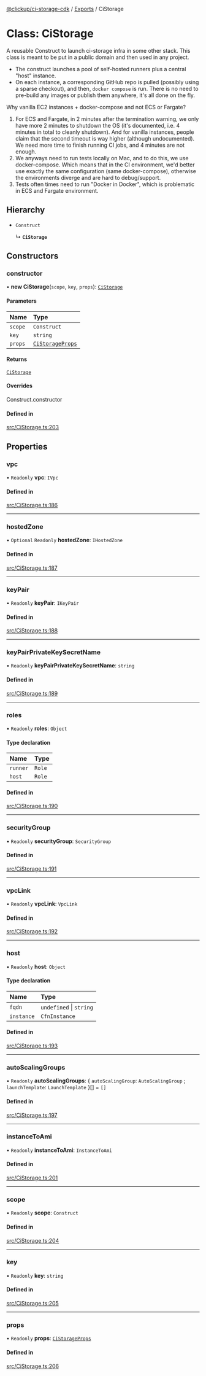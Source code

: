 [@clickup/ci-storage-cdk](../README.md) / [Exports](../modules.md) / CiStorage

# Class: CiStorage

A reusable Construct to launch ci-storage infra in some other stack. This
class is meant to be put in a public domain and then used in any project.

- The construct launches a pool of self-hosted runners plus a  central "host"
  instance.
- On each instance, a corresponding GitHub repo is pulled (possibly using a
  sparse checkout), and then, `docker compose` is run. There is no need to
  pre-build any images or publish them anywhere, it's all done on the fly.

Why vanilla EC2 instances + docker-compose and not ECS or Fargate?

1. For ECS and Fargate, in 2 minutes after the termination warning, we only
   have more 2 minutes to shutdown the OS (it's documented, i.e. 4 minutes in
   total to cleanly shutdown). And for vanilla instances, people claim that
   the second timeout is way higher (although undocumented). We need more
   time to finish running CI jobs, and 4 minutes are not enough.
2. We anyways need to run tests locally on Mac, and to do this, we use
   docker-compose. Which means that in the CI environment, we'd better use
   exactly the same configuration (same docker-compose), otherwise the
   environments diverge and are hard to debug/support.
3. Tests often times need to run "Docker in Docker", which is problematic in
   ECS and Fargate environment.

## Hierarchy

- `Construct`

  ↳ **`CiStorage`**

## Constructors

### constructor

• **new CiStorage**(`scope`, `key`, `props`): [`CiStorage`](CiStorage.md)

#### Parameters

| Name | Type |
| :------ | :------ |
| `scope` | `Construct` |
| `key` | `string` |
| `props` | [`CiStorageProps`](../interfaces/CiStorageProps.md) |

#### Returns

[`CiStorage`](CiStorage.md)

#### Overrides

Construct.constructor

#### Defined in

[src/CiStorage.ts:203](https://github.com/clickup/ci-storage-cdk/blob/master/src/CiStorage.ts#L203)

## Properties

### vpc

• `Readonly` **vpc**: `IVpc`

#### Defined in

[src/CiStorage.ts:186](https://github.com/clickup/ci-storage-cdk/blob/master/src/CiStorage.ts#L186)

___

### hostedZone

• `Optional` `Readonly` **hostedZone**: `IHostedZone`

#### Defined in

[src/CiStorage.ts:187](https://github.com/clickup/ci-storage-cdk/blob/master/src/CiStorage.ts#L187)

___

### keyPair

• `Readonly` **keyPair**: `IKeyPair`

#### Defined in

[src/CiStorage.ts:188](https://github.com/clickup/ci-storage-cdk/blob/master/src/CiStorage.ts#L188)

___

### keyPairPrivateKeySecretName

• `Readonly` **keyPairPrivateKeySecretName**: `string`

#### Defined in

[src/CiStorage.ts:189](https://github.com/clickup/ci-storage-cdk/blob/master/src/CiStorage.ts#L189)

___

### roles

• `Readonly` **roles**: `Object`

#### Type declaration

| Name | Type |
| :------ | :------ |
| `runner` | `Role` |
| `host` | `Role` |

#### Defined in

[src/CiStorage.ts:190](https://github.com/clickup/ci-storage-cdk/blob/master/src/CiStorage.ts#L190)

___

### securityGroup

• `Readonly` **securityGroup**: `SecurityGroup`

#### Defined in

[src/CiStorage.ts:191](https://github.com/clickup/ci-storage-cdk/blob/master/src/CiStorage.ts#L191)

___

### vpcLink

• `Readonly` **vpcLink**: `VpcLink`

#### Defined in

[src/CiStorage.ts:192](https://github.com/clickup/ci-storage-cdk/blob/master/src/CiStorage.ts#L192)

___

### host

• `Readonly` **host**: `Object`

#### Type declaration

| Name | Type |
| :------ | :------ |
| `fqdn` | `undefined` \| `string` |
| `instance` | `CfnInstance` |

#### Defined in

[src/CiStorage.ts:193](https://github.com/clickup/ci-storage-cdk/blob/master/src/CiStorage.ts#L193)

___

### autoScalingGroups

• `Readonly` **autoScalingGroups**: \{ `autoScalingGroup`: `AutoScalingGroup` ; `launchTemplate`: `LaunchTemplate`  }[] = `[]`

#### Defined in

[src/CiStorage.ts:197](https://github.com/clickup/ci-storage-cdk/blob/master/src/CiStorage.ts#L197)

___

### instanceToAmi

• `Readonly` **instanceToAmi**: `InstanceToAmi`

#### Defined in

[src/CiStorage.ts:201](https://github.com/clickup/ci-storage-cdk/blob/master/src/CiStorage.ts#L201)

___

### scope

• `Readonly` **scope**: `Construct`

#### Defined in

[src/CiStorage.ts:204](https://github.com/clickup/ci-storage-cdk/blob/master/src/CiStorage.ts#L204)

___

### key

• `Readonly` **key**: `string`

#### Defined in

[src/CiStorage.ts:205](https://github.com/clickup/ci-storage-cdk/blob/master/src/CiStorage.ts#L205)

___

### props

• `Readonly` **props**: [`CiStorageProps`](../interfaces/CiStorageProps.md)

#### Defined in

[src/CiStorage.ts:206](https://github.com/clickup/ci-storage-cdk/blob/master/src/CiStorage.ts#L206)
